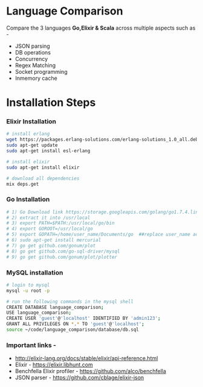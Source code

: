 # Language Comparison
Compare the 3 languages **Go,Elixir & Scala** across multiple aspects such as -
- JSON parsing
- DB operations
- Concurrency
- Regex Matching
- Socket programming
- Inmemory cache

# Installation Steps
### Elixir Installation
```sh
# install erlang
wget https://packages.erlang-solutions.com/erlang-solutions_1.0_all.deb && sudo dpkg -i erlang-solutions_1.0_all.deb
sudo apt-get update
sudo apt-get install esl-erlang

# install elixir
sudo apt-get install elixir

# download all dependencies
mix deps.get
```
###  Go Installation
```sh
# 1) Go Download link https://storage.googleapis.com/golang/go1.7.4.linux-amd64.tar.gz
# 2) extract it into /usr/local
# 3) export PATH=$PATH:/usr/local/go/bin
# 4) export GOROOT=/usr/local/go
# 5) export GOPATH=/home/user_name/Documents/go  ##replace user_name accordingly
# 6) sudo apt-get install mercurial
# 7) go get github.com/gonum/plot
# 8) go get github.com/go-sql-driver/mysql
# 9) go get github.com/gonum/plot/plotter
```
### MySQL installation
```sh
# login to mysql
mysql -u root -p

# run the following commands in the mysql shell
CREATE DATABASE language_comparison;
USE language_comparison;
CREATE USER 'guest'@'localhost' IDENTIFIED BY 'admin123';
GRANT ALL PRIVILEGES ON *.* TO 'guest'@'localhost';
source ~/code/language_comparison/database/db.sql
```

### Important links -
- http://elixir-lang.org/docs/stable/elixir/api-reference.html
- Elixir - https://elixir.libhunt.com
- Benchfella Elixir profiler - https://github.com/alco/benchfella
- JSON parser - https://github.com/cblage/elixir-json